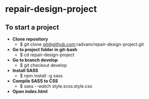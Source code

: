 # repair-design-project

## To start a project
* **Clone repository** 
  * $ git clone git@github.com:radvam/repair-design-project.git
* **Go to project folder in git-bash** 
  * $ cd repair-design-project
* **Go to branch develop** 
  * $ git checkout develop  
* **Install SASS** 
  * $ npm install -g sass  
* **Compile SASS to CSS** 
  * $ sass --watch style.scss:style.css
* **Open index.html**
